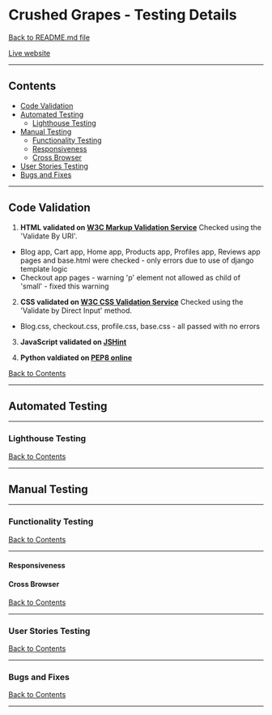 # Crushed Grapes - Testing Details

[Back to README.md file](README.md)

[Live website](https://crushed-grapes.herokuapp.com/)

___
## Contents
* [Code Validation](#code-validation)
* [Automated Testing](#automated-testing)
    + [Lighthouse Testing](#lighthouse-testing)
* [Manual Testing](#manual-testing)
    + [Functionality Testing](#functionality-testing)
    + [Responsiveness](#responsiveness)
    + [Cross Browser](#cross-browser)
* [User Stories Testing](#user-stories-testing)
* [Bugs and Fixes](#bugs-and-fixes)
___

## Code Validation

1. **HTML validated on [W3C Markup Validation Service](https://validator.w3.org/)**
Checked using the 'Validate By URI'.
* Blog app, Cart app, Home app, Products app, Profiles app, Reviews app pages and base.html were checked - only errors due to use of django template logic 
* Checkout app pages - warning 'p' element not allowed as child of 'small' - fixed this warning


2. **CSS validated on [W3C CSS Validation Service](https://jigsaw.w3.org/css-validator/#validate_by_input)**
Checked using the 'Validate by Direct Input' method.
* Blog.css, checkout.css, profile.css, base.css - all passed with no errors

3. **JavaScript validated on [JSHint](https://jshint.com/)**

4. **Python valdiated on [PEP8 online](http://pep8online.com/)**



[Back to Contents](#contents)
***

## Automated Testing
___
### Lighthouse Testing

[Back to Contents](#contents)
***
## Manual Testing
___
### Functionality Testing

[Back to Contents](#contents)
___

#### Responsiveness



#### Cross Browser


[Back to Contents](#contents)
___
### User Stories Testing

[Back to Contents](#contents)
___
### Bugs and Fixes

[Back to Contents](#contents)
___
